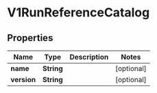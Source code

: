 

# V1RunReferenceCatalog

## Properties

Name | Type | Description | Notes
------------ | ------------- | ------------- | -------------
**name** | **String** |  |  [optional]
**version** | **String** |  |  [optional]



